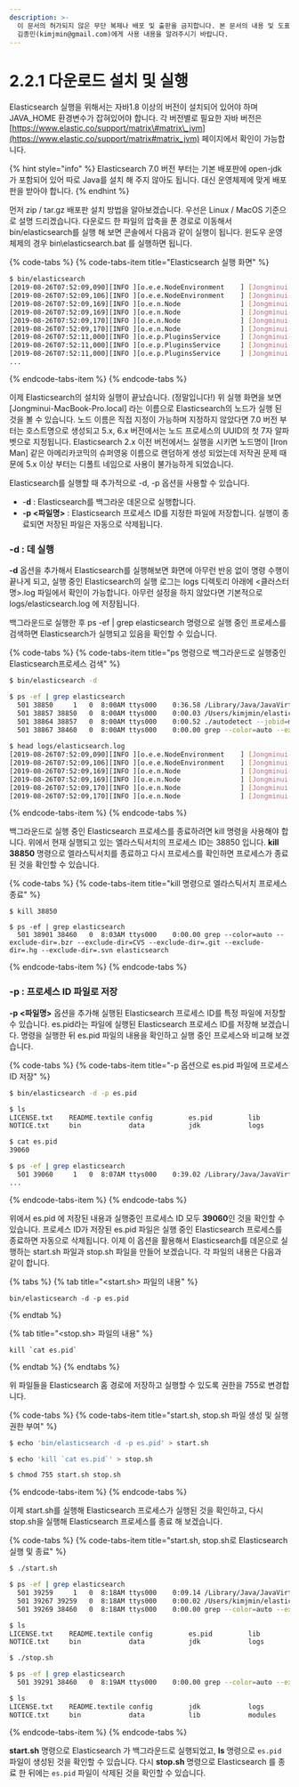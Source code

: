 ```yaml
---
description: >-
  이 문서의 허가되지 않은 무단 복제나 배포 및 출판을 금지합니다. 본 문서의 내용 및 도표 등을 인용하고자 하는 경우 출처를 명시하고
  김종민(kimjmin@gmail.com)에게 사용 내용을 알려주시기 바랍니다.
---
```


# 2.2.1 다운로드 설치 및 실행

  Elasticsearch 실행을 위해서는 자바1.8 이상의 버전이 설치되어 있어야 하며 JAVA\_HOME 환경변수가 잡혀있어야 합니다. 각 버전별로 필요한 자바 버전은 [https://www.elastic.co/support/matrix\#matrix\_jvm](https://www.elastic.co/support/matrix#matrix_jvm) 페이지에서 확인이 가능합니다.

{% hint style="info" %}
Elasticsearch 7.0 버전 부터는 기본 배포판에 open-jdk 가 포함되어 있어 따로 Java를 설치 해 주지 않아도 됩니다. 대신 운영체제에 맞게 배포판을 받아야 합니다.
{% endhint %}

  먼저 zip / tar.gz 배포판 설치 방법을 알아보겠습니다. 우선은 Linux / MacOS 기준으로 설명 드리겠습니다. 다운로드 한 파일의 압축을 푼 경로로 이동해서 bin/elasticsearch를 실행 해 보면 콘솔에서 다음과 같이 실행이 됩니다. 윈도우 운영체제의 경우 bin\elasticsearch.bat 를 실행하면 됩니다.

{% code-tabs %}
{% code-tabs-item title="Elasticsearch 실행 화면" %}
```bash
$ bin/elasticsearch
[2019-08-26T07:52:09,090][INFO ][o.e.e.NodeEnvironment    ] [Jongminui-MacBook-Pro.local] using [1] data paths, mounts [[/ (/dev/disk1s1)]], net usable_space [89.1gb], net total_space [465.6gb], types [apfs]
[2019-08-26T07:52:09,106][INFO ][o.e.e.NodeEnvironment    ] [Jongminui-MacBook-Pro.local] heap size [989.8mb], compressed ordinary object pointers [true]
[2019-08-26T07:52:09,169][INFO ][o.e.n.Node               ] [Jongminui-MacBook-Pro.local] node name [Jongminui-MacBook-Pro.local], node ID [RDBLYDInSxmMV1PEVit_pQ], cluster name [elasticsearch]
[2019-08-26T07:52:09,169][INFO ][o.e.n.Node               ] [Jongminui-MacBook-Pro.local] version[7.3.0], pid[38788], build[default/tar/de777fa/2019-07-24T18:30:11.767338Z], OS[Mac OS X/10.14.6/x86_64], JVM[Oracle Corporation/Java HotSpot(TM) 64-Bit Server VM/1.8.0_151/25.151-b12]
[2019-08-26T07:52:09,170][INFO ][o.e.n.Node               ] [Jongminui-MacBook-Pro.local] JVM home [/Library/Java/JavaVirtualMachines/jdk1.8.0_151.jdk/Contents/Home/jre]
[2019-08-26T07:52:09,170][INFO ][o.e.n.Node               ] [Jongminui-MacBook-Pro.local] JVM arguments [-Xms1g, -Xmx1g, -XX:+UseConcMarkSweepGC, -XX:CMSInitiatingOccupancyFraction=75, -XX:+UseCMSInitiatingOccupancyOnly, -Des.networkaddress.cache.ttl=60, -Des.networkaddress.cache.negative.ttl=10, -XX:+AlwaysPreTouch, -Xss1m, -Djava.awt.headless=true, -Dfile.encoding=UTF-8, -Djna.nosys=true, -XX:-OmitStackTraceInFastThrow, -Dio.netty.noUnsafe=true, -Dio.netty.noKeySetOptimization=true, -Dio.netty.recycler.maxCapacityPerThread=0, -Dlog4j.shutdownHookEnabled=false, -Dlog4j2.disable.jmx=true, -Djava.io.tmpdir=/var/folders/0d/m7m670h13pz3lvr9xjz07zk80000gn/T/elasticsearch-785170093085857996, -XX:+HeapDumpOnOutOfMemoryError, -XX:HeapDumpPath=data, -XX:ErrorFile=logs/hs_err_pid%p.log, -XX:+PrintGCDetails, -XX:+PrintGCDateStamps, -XX:+PrintTenuringDistribution, -XX:+PrintGCApplicationStoppedTime, -Xloggc:logs/gc.log, -XX:+UseGCLogFileRotation, -XX:NumberOfGCLogFiles=32, -XX:GCLogFileSize=64m, -Dio.netty.allocator.type=unpooled, -XX:MaxDirectMemorySize=536870912, -Des.path.home=/Users/kimjmin/elastic/getStart/elasticsearch-7.3.0, -Des.path.conf=/Users/kimjmin/elastic/getStart/elasticsearch-7.3.0/config, -Des.distribution.flavor=default, -Des.distribution.type=tar, -Des.bundled_jdk=true]
[2019-08-26T07:52:11,000][INFO ][o.e.p.PluginsService     ] [Jongminui-MacBook-Pro.local] loaded module [aggs-matrix-stats]
[2019-08-26T07:52:11,000][INFO ][o.e.p.PluginsService     ] [Jongminui-MacBook-Pro.local] loaded module [analysis-common]
[2019-08-26T07:52:11,000][INFO ][o.e.p.PluginsService     ] [Jongminui-MacBook-Pro.local] loaded module [data-frame]
...
```
{% endcode-tabs-item %}
{% endcode-tabs %}

  이제 Elasticsearch의 설치와 실행이 끝났습니다. \(정말입니다!\) 위 실행 화면을 보면 \[Jongminui-MacBook-Pro.local\] 라는 이름으로 Elasticsearch의 노드가 실행 된 것을 볼 수 있습니다. 노드 이름은 직접 지정이 가능하며 지정하지 않았다면 7.0 버전 부터는 호스트명으로 생성되고 5.x, 6.x 버전에서는 노드 프로세스의 UUID의 첫 7자 알파벳으로 지정됩니다. Elasticsearch 2.x 이전 버전에서느 실행을 시키면 노드명이 \[Iron Man\] 같은 아메리카코믹의 슈퍼영웅 이름으로 랜덤하게 생성 되었는데 저작권 문제 때문에 5.x 이상 부터는 디폴트 네임으로 사용이 불가능하게 되었습니다.

  Elasticsearch를 실행할 때 추가적으로 -d, -p 옵션을 사용할 수 있습니다.

* -**d** : Elasticsearch를 백그라운 데몬으로 실행합니다.
* **-p &lt;파일명&gt;** : Elasticsearch 프로세스 ID를 지정한 파일에 저장합니다. 실행이 종료되면 저장된 파일은 자동으로 삭제됩니다.

### -d : 데 실행

  **-d** 옵션을 추가해서 Elasticsearch를 실행해보면 화면에 아무런 반응 없이 명령 수행이 끝나게 되고, 실행 중인 Elasticsearch의 실행 로그는 logs 디렉토리 아래에 &lt;클러스터명&gt;.log 파일에서 확인이 가능합니다. 아무런 설정을 하지 않았다면 기본적으로 logs/elasticsearch.log 에 저장됩니다.

  백그라운드로 실행한 후 ps -ef \| grep elasticsearch 명령으로 실행 중인 프로세스를 검색하면 Elasticsearch가 실행되고 있음을 확인할 수 있습니다.

{% code-tabs %}
{% code-tabs-item title="ps 명령으로 백그라운드로 실행중인 Elasticsearch프로세스 검색" %}
```bash
$ bin/elasticsearch -d

$ ps -ef | grep elasticsearch
  501 38850     1   0  8:00AM ttys000    0:36.58 /Library/Java/JavaVirtualMachines/jdk1.8.0_151.jdk/Contents/Home/bin/java -Xms1g -Xmx1g -XX:+UseConcMarkSweepGC -XX:CMSInitiatingOccupancyFraction=75 -XX:+UseCMSInitiatingOccupancyOnly -Des.networkaddress.cache.ttl=60 -Des.networkaddress.cache.negative.ttl=10 -XX:+AlwaysPreTouch -Xss1m -Djava.awt.headless=true -Dfile.encoding=UTF-8 -Djna.nosys=true -XX:-OmitStackTraceInFastThrow -Dio.netty.noUnsafe=true -Dio.netty.noKeySetOptimization=true -Dio.netty.recycler.maxCapacityPerThread=0 -Dlog4j.shutdownHookEnabled=false -Dlog4j2.disable.jmx=true -Djava.io.tmpdir=/var/folders/0d/m7m670h13pz3lvr9xjz07zk80000gn/T/elasticsearch-7812365538420855556 -XX:+HeapDumpOnOutOfMemoryError -XX:HeapDumpPath=data -XX:ErrorFile=logs/hs_err_pid%p.log -XX:+PrintGCDetails -XX:+PrintGCDateStamps -XX:+PrintTenuringDistribution -XX:+PrintGCApplicationStoppedTime -Xloggc:logs/gc.log -XX:+UseGCLogFileRotation -XX:NumberOfGCLogFiles=32 -XX:GCLogFileSize=64m -Dio.netty.allocator.type=unpooled -XX:MaxDirectMemorySize=536870912 -Des.path.home=/Users/kimjmin/elastic/getStart/elasticsearch-7.3.0 -Des.path.conf=/Users/kimjmin/elastic/getStart/elasticsearch-7.3.0/config -Des.distribution.flavor=default -Des.distribution.type=tar -Des.bundled_jdk=true -cp /Users/kimjmin/elastic/getStart/elasticsearch-7.3.0/lib/* org.elasticsearch.bootstrap.Elasticsearch -d
  501 38857 38850   0  8:00AM ttys000    0:00.03 /Users/kimjmin/elastic/getStart/elasticsearch-7.3.0/modules/x-pack-ml/platform/darwin-x86_64/bin/controller
  501 38864 38857   0  8:00AM ttys000    0:00.52 ./autodetect --jobid=multiple --bucketspan=900 --lengthEncodedInput --maxAnomalyRecords=500 --timefield=@timestamp --persistInterval=12869 --maxQuantileInterval=23669 --limitconfig=/var/folders/0d/m7m670h13pz3lvr9xjz07zk80000gn/T/elasticsearch-7812365538420855556/limitconfig2644434340400277937.conf --quantilesState=/var/folders/0d/m7m670h13pz3lvr9xjz07zk80000gn/T/elasticsearch-7812365538420855556/multiple_quantiles_557343876454452728180.json --deleteStateFiles --fieldconfig=/var/folders/0d/m7m670h13pz3lvr9xjz07zk80000gn/T/elasticsearch-7812365538420855556/fieldconfig1365288688663343555.conf --logPipe=/var/folders/0d/m7m670h13pz3lvr9xjz07zk80000gn/T/elasticsearch-7812365538420855556/autodetect_multiple_log_38850 --input=/var/folders/0d/m7m670h13pz3lvr9xjz07zk80000gn/T/elasticsearch-7812365538420855556/autodetect_multiple_input_38850 --inputIsPipe --output=/var/folders/0d/m7m670h13pz3lvr9xjz07zk80000gn/T/elasticsearch-7812365538420855556/autodetect_multiple_output_38850 --outputIsPipe --restore=/var/folders/0d/m7m670h13pz3lvr9xjz07zk80000gn/T/elasticsearch-7812365538420855556/autodetect_multiple_restore_38850 --restoreIsPipe --persist=/var/folders/0d/m7m670h13pz3lvr9xjz07zk80000gn/T/elasticsearch-7812365538420855556/autodetect_multiple_persist_38850 --persistIsPipe
  501 38867 38460   0  8:00AM ttys000    0:00.00 grep --color=auto --exclude-dir=.bzr --exclude-dir=CVS --exclude-dir=.git --exclude-dir=.hg --exclude-dir=.svn elasticsearch
  
$ head logs/elasticsearch.log
[2019-08-26T07:52:09,090][INFO ][o.e.e.NodeEnvironment    ] [Jongminui-MacBook-Pro.local] using [1] data paths, mounts [[/ (/dev/disk1s1)]], net usable_space [89.1gb], net total_space [465.6gb], types [apfs]
[2019-08-26T07:52:09,106][INFO ][o.e.e.NodeEnvironment    ] [Jongminui-MacBook-Pro.local] heap size [989.8mb], compressed ordinary object pointers [true]
[2019-08-26T07:52:09,169][INFO ][o.e.n.Node               ] [Jongminui-MacBook-Pro.local] node name [Jongminui-MacBook-Pro.local], node ID [RDBLYDInSxmMV1PEVit_pQ], cluster name [elasticsearch]
[2019-08-26T07:52:09,169][INFO ][o.e.n.Node               ] [Jongminui-MacBook-Pro.local] version[7.3.0], pid[38788], build[default/tar/de777fa/2019-07-24T18:30:11.767338Z], OS[Mac OS X/10.14.6/x86_64], JVM[Oracle Corporation/Java HotSpot(TM) 64-Bit Server VM/1.8.0_151/25.151-b12]
[2019-08-26T07:52:09,170][INFO ][o.e.n.Node               ] [Jongminui-MacBook-Pro.local] JVM home [/Library/Java/JavaVirtualMachines/jdk1.8.0_151.jdk/Contents/Home/jre]
[2019-08-26T07:52:09,170][INFO ][o.e.n.Node               ] [Jongminui-MacBook-Pro.local] JVM arguments [-Xms1g, -Xmx1g, -XX:+UseConcMarkSweepGC, -XX:CMSInitiatingOccupancyFraction=75, -XX:+UseCMSInitiatingOccupancyOnly, -Des.networkaddress.cache.ttl=60, -Des.networkaddress.cache.negative.ttl=10, -XX:+AlwaysPreTouch, -Xss1m, -Djava.awt.headless=true, -Dfile.encoding=UTF-8, -Djna.nosys=true, -XX:-OmitStackTraceInFastThrow, -Dio.netty.noUnsafe=true, -Dio.netty.noKeySetOptimization=true, -Dio.netty.recycler.maxCapacityPerThread=0, -Dlog4j.shutdownHookEnabled=false, -Dlog4j2.disable.jmx=true, -Djava.io.tmpdir=/var/folders/0d/m7m670h13pz3lvr9xjz07zk80000gn/T/elasticsearch-785170093085857996, -XX:+HeapDumpOnOutOfMemoryError, -XX:HeapDumpPath=data, -XX:ErrorFile=logs/hs_err_pid%p.log, -XX:+PrintGCDetails, -XX:+PrintGCDateStamps, -XX:+PrintTenuringDistribution, -XX:+PrintGCApplicationStoppedTime, -Xloggc:logs/gc.log, -XX:+UseGCLogFileRotation, -XX:NumberOfGCLogFiles=32, -XX:GCLogFileSize=64m, -Dio.netty.allocator.type=unpooled, -XX:MaxDirectMemorySize=536870912, -Des.path.home=/Users/kimjmin/elastic/getStart/elasticsearch-7.3.0, -Des.path.conf=/Users/kimjmin/elastic/getStart/elasticsearch-7.3.0/config, -Des.distribution.flavor=default, -Des.distribution.type=tar, -Des.bundled_jdk=true]  
```
{% endcode-tabs-item %}
{% endcode-tabs %}

  백그라운드로 실행 중인 Elasticsearch 프로세스를 종료하려면 kill 명령을 사용해야 합니다. 위에서 현재 실행되고 있는 엘라스틱서치의 프로세스 ID는 38850 입니다. **kill 38850** 명령으로 엘라스틱서치를 종료하고 다시 프로세스를 확인하면 프로세스가 종료된 것을 확인할 수 있습니다.

{% code-tabs %}
{% code-tabs-item title="kill 명령으로 엘라스틱서치 프로세스 종료" %}
```text
$ kill 38850

$ ps -ef | grep elasticsearch
  501 38901 38460   0  8:03AM ttys000    0:00.00 grep --color=auto --exclude-dir=.bzr --exclude-dir=CVS --exclude-dir=.git --exclude-dir=.hg --exclude-dir=.svn elasticsearch
```
{% endcode-tabs-item %}
{% endcode-tabs %}

### -p : 프로세스 ID 파일로 저장

  **-p &lt;파일명&gt;** 옵션을 추가해 실행된 Elasticsearch 프로세스 ID를 특정 파일에 저장할 수 있습니다. es.pid라는 파일에 실행된 Elasticsearch 프로세스 ID를 저장해 보겠습니다. 명령을 실행한 뒤 es.pid 파일의 내용을 확인하고 실행 중인 프로세스와 비교해 보겠습니다.

{% code-tabs %}
{% code-tabs-item title="-p 옵션으로 es.pid 파일에 프로세스 ID 저장" %}
```bash
$ bin/elasticsearch -d -p es.pid

$ ls
LICENSE.txt    README.textile config         es.pid         lib            modules
NOTICE.txt     bin            data           jdk            logs           plugins

$ cat es.pid
39060

$ ps -ef | grep elasticsearch
  501 39060     1   0  8:07AM ttys000    0:39.02 /Library/Java/JavaVirtualMachines/jdk1.8.0_151.jdk/Contents/Home/bin/java -Xms1g -Xmx1g -XX:+UseConcMarkSweepGC -XX:CMSInitiatingOccupancyFraction=75 -XX:+UseCMSInitiatingOccupancyOnly -Des.networkaddress.cache.ttl=60 -Des.networkaddress.cache.negative.ttl=10 -XX:+AlwaysPreTouch -Xss1m -Djava.awt.headless=true -Dfile.encoding=UTF-8 -Djna.nosys=true -XX:-OmitStackTraceInFastThrow -Dio.netty.noUnsafe=true -Dio.netty.noKeySetOptimization=true -Dio.netty.recycler.maxCapacityPerThread=0 -Dlog4j.shutdownHookEnabled=false -Dlog4j2.disable.jmx=true -Djava.io.tmpdir=/var/folders/0d/m7m670h13pz3lvr9xjz07zk80000gn/T/elasticsearch-7723664224795657363 -XX:+HeapDumpOnOutOfMemoryError -XX:HeapDumpPath=data -XX:ErrorFile=logs/hs_err_pid%p.log -XX:+PrintGCDetails -XX:+PrintGCDateStamps -XX:+PrintTenuringDistribution -XX:+PrintGCApplicationStoppedTime -Xloggc:logs/gc.log -XX:+UseGCLogFileRotation -XX:NumberOfGCLogFiles=32 -XX:GCLogFileSize=64m -Dio.netty.allocator.type=unpooled -XX:MaxDirectMemorySize=536870912 -Des.path.home=/Users/kimjmin/elastic/getStart/elasticsearch-7.3.0 -Des.path.conf=/Users/kimjmin/elastic/getStart/elasticsearch-7.3.0/config -Des.distribution.flavor=default -Des.distribution.type=tar -Des.bundled_jdk=true -cp /Users/kimjmin/elastic/getStart/elasticsearch-7.3.0/lib/* org.elasticsearch.bootstrap.Elasticsearch -d -p es.pid
...
```
{% endcode-tabs-item %}
{% endcode-tabs %}

  위에서 es.pid 에 저장된 내용과 실행중인 프로세스 ID 모두 **39060**인 것을 확인할 수 있습니다. 프로세스 ID가 저장된 es.pid 파일은 실행 중인 Elasticsearch 프로세스를 종료하면 자동으로 삭제됩니다. 이제 이 옵션을 활용해서 Elasticsearch를 데몬으로 실행하는 start.sh 파일과 stop.sh 파일을 만들어 보겠습니다. 각 파일의 내용은 다음과 같이 합니다.

{% tabs %}
{% tab title="<start.sh> 파일의 내용" %}
```text
bin/elasticsearch -d -p es.pid
```
{% endtab %}

{% tab title="<stop.sh> 파일의 내용" %}
```text
kill `cat es.pid`
```
{% endtab %}
{% endtabs %}

  위 파일들을 Elasticsearch 홈 경로에 저장하고 실행할 수 있도록 권한을 755로 변경합니다.

{% code-tabs %}
{% code-tabs-item title="start.sh, stop.sh 파일 생성 및 실행 권한 부여" %}
```bash
$ echo 'bin/elasticsearch -d -p es.pid' > start.sh

$ echo 'kill `cat es.pid`' > stop.sh

$ chmod 755 start.sh stop.sh
```
{% endcode-tabs-item %}
{% endcode-tabs %}

  이제 start.sh를 실행해 Elasticsearch 프로세스가 실행된 것을 확인하고, 다시 stop.sh을 실행해 Elasticsearch 프로세스를 종료 해 보겠습니다.

{% code-tabs %}
{% code-tabs-item title="start.sh, stop.sh로 Elasticsearch 실행 및 종료" %}
```bash
$ ./start.sh

$ ps -ef | grep elasticsearch
  501 39259     1   0  8:18AM ttys000    0:09.14 /Library/Java/JavaVirtualMachines/jdk1.8.0_151.jdk/Contents/Home/bin/java -Xms1g -Xmx1g -XX:+UseConcMarkSweepGC -XX:CMSInitiatingOccupancyFraction=75 -XX:+UseCMSInitiatingOccupancyOnly -Des.networkaddress.cache.ttl=60 -Des.networkaddress.cache.negative.ttl=10 -XX:+AlwaysPreTouch -Xss1m -Djava.awt.headless=true -Dfile.encoding=UTF-8 -Djna.nosys=true -XX:-OmitStackTraceInFastThrow -Dio.netty.noUnsafe=true -Dio.netty.noKeySetOptimization=true -Dio.netty.recycler.maxCapacityPerThread=0 -Dlog4j.shutdownHookEnabled=false -Dlog4j2.disable.jmx=true -Djava.io.tmpdir=/var/folders/0d/m7m670h13pz3lvr9xjz07zk80000gn/T/elasticsearch-5569881625664576635 -XX:+HeapDumpOnOutOfMemoryError -XX:HeapDumpPath=data -XX:ErrorFile=logs/hs_err_pid%p.log -XX:+PrintGCDetails -XX:+PrintGCDateStamps -XX:+PrintTenuringDistribution -XX:+PrintGCApplicationStoppedTime -Xloggc:logs/gc.log -XX:+UseGCLogFileRotation -XX:NumberOfGCLogFiles=32 -XX:GCLogFileSize=64m -Dio.netty.allocator.type=unpooled -XX:MaxDirectMemorySize=536870912 -Des.path.home=/Users/kimjmin/elastic/getStart/elasticsearch-7.3.0 -Des.path.conf=/Users/kimjmin/elastic/getStart/elasticsearch-7.3.0/config -Des.distribution.flavor=default -Des.distribution.type=tar -Des.bundled_jdk=true -cp /Users/kimjmin/elastic/getStart/elasticsearch-7.3.0/lib/* org.elasticsearch.bootstrap.Elasticsearch -d -p es.pid
  501 39267 39259   0  8:18AM ttys000    0:00.02 /Users/kimjmin/elastic/getStart/elasticsearch-7.3.0/modules/x-pack-ml/platform/darwin-x86_64/bin/controller
  501 39269 38460   0  8:18AM ttys000    0:00.00 grep --color=auto --exclude-dir=.bzr --exclude-dir=CVS --exclude-dir=.git --exclude-dir=.hg --exclude-dir=.svn elasticsearch

$ ls
LICENSE.txt    README.textile config         es.pid         lib            modules        start.sh
NOTICE.txt     bin            data           jdk            logs           plugins        stop.sh

$ ./stop.sh

$ ps -ef | grep elasticsearch
  501 39291 38460   0  8:19AM ttys000    0:00.00 grep --color=auto --exclude-dir=.bzr --exclude-dir=CVS --exclude-dir=.git --exclude-dir=.hg --exclude-dir=.svn elasticsearch

$ ls
LICENSE.txt    README.textile config         jdk            logs           plugins        stop.sh
NOTICE.txt     bin            data           lib            modules        start.sh
```
{% endcode-tabs-item %}
{% endcode-tabs %}

**start.sh** 명령으로 Elasticsearch 가 백그라운드로 실행되었고, **ls** 명령으로 `es.pid` 파일이 생성된 것을 확인할 수 있습니다. 다시 **stop.sh** 명령으로 Elasticsearch 를 종료 한 뒤에는 `es.pid` 파일이 삭제된 것을 확인할 수 있습니다.

